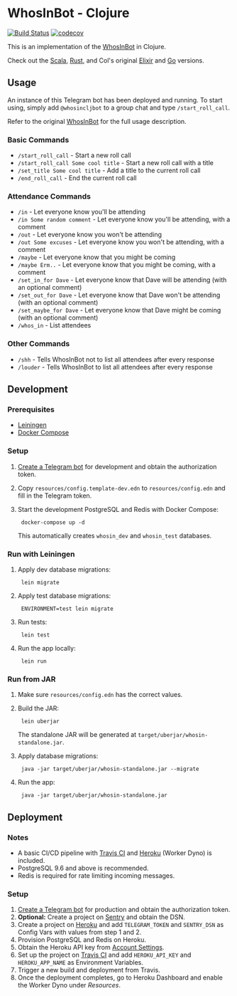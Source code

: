 # WhosInBot - Clojure

[![Build Status](https://travis-ci.org/tonylpt/WhosInBot-Clojure.svg?branch=master)](https://travis-ci.org/tonylpt/WhosInBot-Clojure)
[![codecov](https://img.shields.io/codecov/c/github/tonylpt/WhosInBot-Clojure.svg)](https://codecov.io/gh/tonylpt/WhosInBot-Clojure)

This is an implementation of the [WhosInBot](https://github.com/col/whos_in_bot) in Clojure.

Check out the [Scala](https://github.com/tonylpt/WhosInBot-Scala), [Rust](https://github.com/tonylpt/WhosInBot-Rust), and Col's original [Elixir](https://github.com/col/whos_in_bot) and [Go](https://github.com/col/whosinbot) versions.


## Usage
An instance of this Telegram bot has been deployed and running. To start using, simply add `@whosincljbot` to a group chat and type `/start_roll_call`. 

Refer to the original [WhosInBot](https://github.com/col/whos_in_bot/blob/master/README.md) for the full usage description.

### Basic Commands
- `/start_roll_call` - Start a new roll call
- `/start_roll_call Some cool title` - Start a new roll call with a title
- `/set_title Some cool title` - Add a title to the current roll call
- `/end_roll_call` - End the current roll call

### Attendance Commands
- `/in` - Let everyone know you'll be attending
- `/in Some random comment` - Let everyone know you'll be attending, with a comment
- `/out` - Let everyone know you won't be attending
- `/out Some excuses` - Let everyone know you won't be attending, with a comment
- `/maybe` - Let everyone know that you might be coming
- `/maybe Erm..` - Let everyone know that you might be coming, with a comment
- `/set_in_for Dave` - Let everyone know that Dave will be attending (with an optional comment)
- `/set_out_for Dave` - Let everyone know that Dave won't be attending (with an optional comment)
- `/set_maybe_for Dave` - Let everyone know that Dave might be coming (with an optional comment)
- `/whos_in` - List attendees

### Other Commands
- `/shh` - Tells WhosInBot not to list all attendees after every response
- `/louder` - Tells WhosInBot to list all attendees after every response


## Development

### Prerequisites
- [Leiningen](https://leiningen.org/#install)
- [Docker Compose](https://docs.docker.com/compose/install/)

### Setup
1. [Create a Telegram bot](https://core.telegram.org/bots#creating-a-new-bot) for development and obtain the authorization token.
2. Copy `resources/config.template-dev.edn` to `resources/config.edn` and fill in the Telegram token.        
3. Start the development PostgreSQL and Redis with Docker Compose:

        docker-compose up -d
        
   This automatically creates `whosin_dev` and `whosin_test` databases.
   
### Run with Leiningen
1. Apply dev database migrations:

        lein migrate
        
2. Apply test database migrations:

        ENVIRONMENT=test lein migrate
        
3. Run tests:

        lein test
        
4. Run the app locally:

        lein run
        

### Run from JAR
1. Make sure `resources/config.edn` has the correct values.
2. Build the JAR:

        lein uberjar

    The standalone JAR will be generated at `target/uberjar/whosin-standalone.jar`.
    
3. Apply database migrations:
       
        java -jar target/uberjar/whosin-standalone.jar --migrate
 
4. Run the app:        
       
        java -jar target/uberjar/whosin-standalone.jar
        

## Deployment
### Notes
* A basic CI/CD pipeline with [Travis CI](https://travis-ci.org) and [Heroku](https://www.heroku.com) (Worker Dyno) is included.
* PostgreSQL 9.6 and above is recommended.
* Redis is required for rate limiting incoming messages.

### Setup
1. [Create a Telegram bot](https://core.telegram.org/bots#creating-a-new-bot) for production and obtain the authorization token.
2. __Optional:__ Create a project on [Sentry](https://sentry.io) and obtain the DSN.
3. Create a project on [Heroku](https://www.heroku.com) and add `TELEGRAM_TOKEN` and `SENTRY_DSN` as Config Vars with values from step 1 and 2.
4. Provision PostgreSQL and Redis on Heroku.
5. Obtain the Heroku API key from [Account Settings](https://dashboard.heroku.com/account).
6. Set up the project on [Travis CI](https://travis-ci.org) and add `HEROKU_API_KEY` and `HEROKU_APP_NAME` as Environment Variables.
7. Trigger a new build and deployment from Travis.
8. Once the deployment completes, go to Heroku Dashboard and enable the Worker Dyno under _Resources_.
